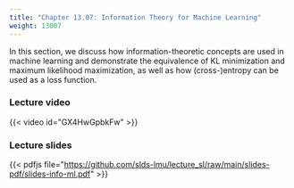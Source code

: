 ```yaml
---
title: "Chapter 13.07: Information Theory for Machine Learning"
weight: 13007
---
```

In this section, we discuss how information-theoretic concepts are used in machine learning and demonstrate the equivalence of KL minimization and maximum likelihood maximization, as well as how (cross-)entropy can be used as a loss function. 

<!--more-->

### Lecture video

{{< video id="GX4HwGpbkFw" >}}

### Lecture slides

{{< pdfjs file="https://github.com/slds-lmu/lecture_sl/raw/main/slides-pdf/slides-info-ml.pdf" >}}
